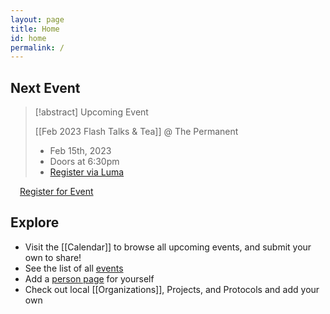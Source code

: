 ```yaml
---
layout: page
title: Home
id: home
permalink: /
---
```


## Next Event


> [!abstract] Upcoming Event
> 
> [[Feb 2023 Flash Talks & Tea]] @ The Permanent
> * Feb 15th, 2023
> * Doors at 6:30pm
> * [Register via Luma](https://lu.ma/89c4ce58)

<a
  href="https://lu.ma/event/evt-BwFDxi3MEnabDpE"
  class="luma-checkout--button"
  style="margin-left: 15px;"
  data-luma-action="checkout"
  data-luma-event-id="evt-BwFDxi3MEnabDpE">Register for Event</a>

<script id="luma-checkout" src="https://embed.lu.ma/checkout-button.js"></script>

## Explore

* Visit the [[Calendar]] to browse all upcoming events, and submit your own to share!
* See the list of all [events](/tags/Event)
* Add a [person page](/tags/Person) for yourself
* Check out local [[Organizations]], Projects, and Protocols and add your own
